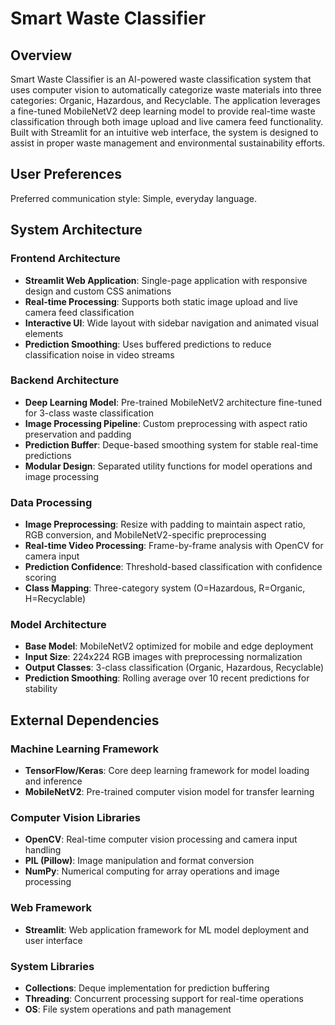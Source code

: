 # Smart Waste Classifier

## Overview

Smart Waste Classifier is an AI-powered waste classification system that uses computer vision to automatically categorize waste materials into three categories: Organic, Hazardous, and Recyclable. The application leverages a fine-tuned MobileNetV2 deep learning model to provide real-time waste classification through both image upload and live camera feed functionality. Built with Streamlit for an intuitive web interface, the system is designed to assist in proper waste management and environmental sustainability efforts.

## User Preferences

Preferred communication style: Simple, everyday language.

## System Architecture

### Frontend Architecture
- **Streamlit Web Application**: Single-page application with responsive design and custom CSS animations
- **Real-time Processing**: Supports both static image upload and live camera feed classification
- **Interactive UI**: Wide layout with sidebar navigation and animated visual elements
- **Prediction Smoothing**: Uses buffered predictions to reduce classification noise in video streams

### Backend Architecture
- **Deep Learning Model**: Pre-trained MobileNetV2 architecture fine-tuned for 3-class waste classification
- **Image Processing Pipeline**: Custom preprocessing with aspect ratio preservation and padding
- **Prediction Buffer**: Deque-based smoothing system for stable real-time predictions
- **Modular Design**: Separated utility functions for model operations and image processing

### Data Processing
- **Image Preprocessing**: Resize with padding to maintain aspect ratio, RGB conversion, and MobileNetV2-specific preprocessing
- **Real-time Video Processing**: Frame-by-frame analysis with OpenCV for camera input
- **Prediction Confidence**: Threshold-based classification with confidence scoring
- **Class Mapping**: Three-category system (O=Hazardous, R=Organic, H=Recyclable)

### Model Architecture
- **Base Model**: MobileNetV2 optimized for mobile and edge deployment
- **Input Size**: 224x224 RGB images with preprocessing normalization
- **Output Classes**: 3-class classification (Organic, Hazardous, Recyclable)
- **Prediction Smoothing**: Rolling average over 10 recent predictions for stability

## External Dependencies

### Machine Learning Framework
- **TensorFlow/Keras**: Core deep learning framework for model loading and inference
- **MobileNetV2**: Pre-trained computer vision model for transfer learning

### Computer Vision Libraries
- **OpenCV**: Real-time computer vision processing and camera input handling
- **PIL (Pillow)**: Image manipulation and format conversion
- **NumPy**: Numerical computing for array operations and image processing

### Web Framework
- **Streamlit**: Web application framework for ML model deployment and user interface

### System Libraries
- **Collections**: Deque implementation for prediction buffering
- **Threading**: Concurrent processing support for real-time operations
- **OS**: File system operations and path management